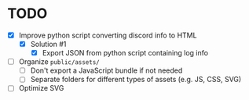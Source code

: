 # TODO

- [x] Improve python script converting discord info to HTML
  - [x] Solution #1
    - [x] Export JSON from python script containing log info

- [ ] Organize `public/assets/`
  - [ ] Don't export a JavaScript bundle if not needed
  - [ ] Separate folders for different types of assets (e.g. JS, CSS, SVG)

- [ ] Optimize SVG
